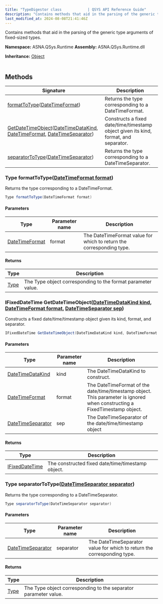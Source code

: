 ```yaml
---
title: "TypeDigestor class            | QSYS API Reference Guide"
description: "Contains methods that aid in the parsing of the generic type arguments of fixed-sized types. "
last_modified_at: 2024-08-08T21:41:46Z
---
```


Contains methods that aid in the parsing of the generic type arguments of fixed-sized types.

**Namespace:** ASNA.QSys.Runtime
**Assembly:** ASNA.QSys.Runtime.dll

**Inheritance:** [Object](https://docs.microsoft.com/en-us/dotnet/api/system.object)
<br>
<br>

## Methods

| Signature | Description |
| --- | --- |
| [formatToType](#type-formattotypedatetimeformat-format)([DateTimeFormat](/reference/datagate/datagate-common/date-time-format.html)) | Returns the type corresponding to a DateTimeFormat.
| [GetDateTimeObject](#ifixeddatetime-getdatetimeobjectdatetimedatakind-kind-datetimeformat-format-datetimeseparator-sep)([DateTimeDataKind](/reference/runtime/qsys-runtime/date-time-data-kind.html), [DateTimeFormat](/reference/datagate/datagate-common/date-time-format.html), [DateTimeSeparator](/reference/runtime/qsys-runtime/date-time-separator.html)) | Constructs a fixed date/time/timestamp object given its kind, format, and separator.
| [separatorToType](#type-separatortotypedatetimeseparator-separator)([DateTimeSeparator](/reference/runtime/qsys-runtime/date-time-separator.html)) | Returns the type corresponding to a DateTimeSeparator.

### Type formatToType([DateTimeFormat format](/reference/datagate/datagate-common/date-time-format.html))

Returns the type corresponding to a DateTimeFormat.

```cs
Type formatToType(DateTimeFormat format)
```

#### Parameters

| Type | Parameter name | Description
| --- | --- | ---
| [DateTimeFormat](/reference/datagate/datagate-common/date-time-format.html) | format | The DateTimeFormat value for which to return the corresponding type.

#### Returns

| Type | Description
| --- | ---
| [Type](https://docs.microsoft.com/en-us/dotnet/api/system.type) | The Type object corresponding to the format parameter value.

### IFixedDateTime GetDateTimeObject([DateTimeDataKind kind](/reference/runtime/qsys-runtime/date-time-data-kind.html), [DateTimeFormat format](/reference/datagate/datagate-common/date-time-format.html), [DateTimeSeparator sep](/reference/runtime/qsys-runtime/date-time-separator.html))

Constructs a fixed date/time/timestamp object given its kind, format, and separator.

```cs
IFixedDateTime GetDateTimeObject(DateTimeDataKind kind, DateTimeFormat format, DateTimeSeparator sep)
```

#### Parameters

| Type | Parameter name | Description
| --- | --- | ---
| [DateTimeDataKind](/reference/runtime/qsys-runtime/date-time-data-kind.html) | kind | The DateTimeDataKind to construct.
| [DateTimeFormat](/reference/datagate/datagate-common/date-time-format.html) | format | The DateTimeFormat of the date/time/timestamp object. This parameter is ignored when constructing a FixedTimestamp object.
| [DateTimeSeparator](/reference/runtime/qsys-runtime/date-time-separator.html) | sep | The DateTimeSeparator of the date/time/timestamp object

#### Returns

| Type | Description
| --- | ---
| [IFixedDateTime](/reference/runtime/qsys-runtime/i-fixed-date-time.html) | The constructed fixed date/time/timestamp object.

### Type separatorToType([DateTimeSeparator separator](/reference/runtime/qsys-runtime/date-time-separator.html))

Returns the type corresponding to a DateTimeSeparator.

```cs
Type separatorToType(DateTimeSeparator separator)
```

#### Parameters

| Type | Parameter name | Description
| --- | --- | ---
| [DateTimeSeparator](/reference/runtime/qsys-runtime/date-time-separator.html) | separator | The DateTimeSeparator value for which to return the corresponding type.

#### Returns

| Type | Description
| --- | ---
| [Type](https://docs.microsoft.com/en-us/dotnet/api/system.type) | The Type object corresponding to the separator parameter value.
